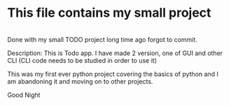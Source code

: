 # This file contains my small project
<br>
Done with my small TODO project long time ago forgot to commit. 

Description: This is Todo app. I have made 2 version, one of GUI and other CLI (CLI code needs to be studied in order to use it)

This was my first ever python project covering the basics of python and I am abandoning it and moving on to other projects.

Good Night